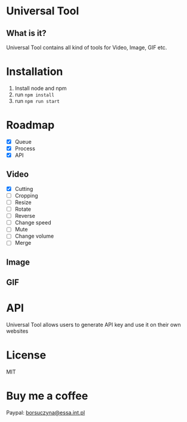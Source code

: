 # Universal Tool

## What is it?
Universal Tool contains all kind of tools for Video, Image, GIF etc.

# Installation
1. Install node and npm
2. run `npm install`
3. run `npm run start`

# Roadmap
- [x] Queue
- [x] Process
- [x] API
## Video
- [x] Cutting
- [ ] Cropping
- [ ] Resize
- [ ] Rotate
- [ ] Reverse
- [ ] Change speed
- [ ] Mute
- [ ] Change volume
- [ ] Merge
## Image
## GIF

# API
Universal Tool allows users to generate API key and use it on their own websites

# License
MIT

# Buy me a coffee
Paypal: borsuczyna@essa.int.pl
